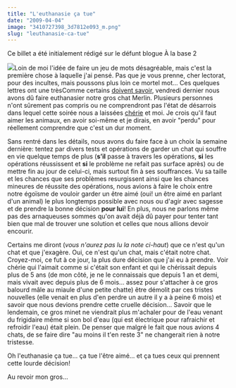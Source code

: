 ```yaml
---
title: "L'euthanasie ça tue"
date: "2009-04-04"
image: "3410727398_3d7812e093_m.png"
slug: "leuthanasie-ca-tue"
---
```


Ce billet a été initialement rédigé sur le défunt blogue À la base 2

![](images/3410727398_3d7812e093_m.png)Loin de moi l'idée de faire un jeu de mots désagréable, mais c'est la première chose à laquelle j'ai pensé. Pas que je vous prenne, cher lectorat, pour des incultes, mais poussons plus loin ce mortel mot... Ces quelques lettres ont une trèsComme certains [doivent savoir](https://twitter.com/Fharper/status/1404619224 "Lien vers le statut Twitter"), vendredi dernier nous avons dû faire euthanasier notre gros chat Merlin. Plusieurs personnes n'ont sûrement pas compris ou ne comprendront pas l'état de désarrois dans lequel cette soirée nous a laissées [chérie](https://blogueuse-cornue.com/ "Blogue de chérie") et moi. Je crois qu'il faut aimer les animaux, en avoir soi-même et je dirais, en avoir "perdu" pour réellement comprendre que c'est un dur moment.

Sans rentré dans les détails, nous avons du faire face à un choix la semaine dernière: tentez par divers tests et opérations de garder un chat qui souffre en vie quelque temps de plus (**s’il** passe à travers les opérations, **si** les opérations réussissent et **si** le problème ne refait pas surface après) ou de mettre fin au jour de celui-ci, mais surtout fin à ses souffrances. Vu sa taille et les chances que ses problèmes resurgissent ainsi que les chances mineures de réussite des opérations, nous avions à faire le choix entre notre égoïsme de vouloir garder un être aimé (oui! un être aimé en parlant d'un animal) le plus longtemps possible avec nous ou d'agir avec sagesse et de prendre la bonne décision **pour lui**! En plus, nous ne parlons même pas des arnaqueuses sommes qu'on avait déjà dû payer pour tenter tant bien que mal de trouver une solution et celles que nous allions devoir encourir.

Certains me diront (_vous n'aurez pas lu la note ci-haut_) que ce n'est qu'un chat et que j'exagère. Oui, ce n'est qu'un chat, mais c'était notre chat. Croyez-moi, ce fut à ce jour, la plus dure décision que j'ai eu à prendre. Voir chérie qui l'aimait comme si c'était son enfant et qui le chérissait depuis plus de 5 ans (de mon côté, je ne le connaissais que depuis 1 an et demi, mais vivait avec depuis plus de 6 mois... assez pour s'attacher à ce gros balourd mâle au miaule d'une petite chatte) être démolit par ces tristes nouvelles (elle venait en plus d'en perdre un autre il y a à peine 6 mois) et savoir que nous devions prendre cette cruelle décision... Savoir que le lendemain, ce gros minet ne viendrait plus m'achaler pour de l'eau venant du frigidaire même si son bol d'eau (qui est électrique pour rafraichir et refroidir l'eau) était plein. De penser que malgré le fait que nous avions 4 chats, de se faire dire "au moins il t'en reste 3" ne changerait rien à notre tristesse.

Oh l'euthanasie ça tue... ça tue l'être aimé... et ça tues ceux qui prennent cette lourde décision!

Au revoir mon gros...
